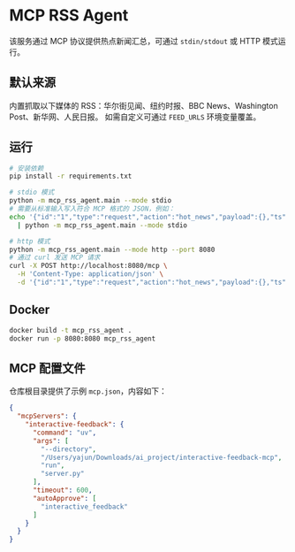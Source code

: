 # MCP RSS Agent

该服务通过 MCP 协议提供热点新闻汇总，可通过 `stdin/stdout` 或 HTTP 模式运行。

## 默认来源
内置抓取以下媒体的 RSS：华尔街见闻、纽约时报、BBC News、Washington Post、新华网、人民日报。
如需自定义可通过 `FEED_URLS` 环境变量覆盖。

## 运行

```bash
# 安装依赖
pip install -r requirements.txt

# stdio 模式
python -m mcp_rss_agent.main --mode stdio
# 需要从标准输入写入符合 MCP 格式的 JSON，例如：
echo '{"id":"1","type":"request","action":"hot_news","payload":{},"ts":"2024-01-01T00:00:00Z"}' \
  | python -m mcp_rss_agent.main --mode stdio

# http 模式
python -m mcp_rss_agent.main --mode http --port 8080
# 通过 curl 发送 MCP 请求
curl -X POST http://localhost:8080/mcp \
  -H 'Content-Type: application/json' \
  -d '{"id":"1","type":"request","action":"hot_news","payload":{},"ts":"2024-01-01T00:00:00Z"}'
```

## Docker

```bash
docker build -t mcp_rss_agent .
docker run -p 8080:8080 mcp_rss_agent
```

## MCP 配置文件

仓库根目录提供了示例 `mcp.json`，内容如下：

```json
{
  "mcpServers": {
    "interactive-feedback": {
      "command": "uv",
      "args": [
        "--directory",
        "/Users/yajun/Downloads/ai_project/interactive-feedback-mcp",
        "run",
        "server.py"
      ],
      "timeout": 600,
      "autoApprove": [
        "interactive_feedback"
      ]
    }
  }
}
```
